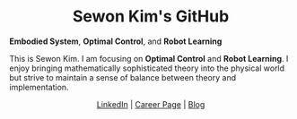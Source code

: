 <div align="center">
  <h1>Sewon Kim's GitHub</h1>
</div>

**Embodied System**, **Optimal Control**, and **Robot Learning**

This is Sewon Kim. I am focusing on **Optimal Control** and **Robot Learning**. I enjoy bringing mathematically sophisticated theory into the physical world but strive to maintain a sense of balance between theory and implementation.

<div align="center">
  <a href="https://www.linkedin.com/in/wontothree/">LinkedIn</a> |
  <a href="https://wontothree.github.io/">Career Page</a> |
  <a href="https://wontothree.github.io/blog">Blog</a>
</div>
